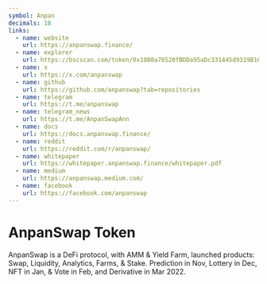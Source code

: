 ```yaml
---
symbol: Anpan
decimals: 18
links:
  - name: website
    url: https://anpanswap.finance/
  - name: explorer
    url: https://bscscan.com/token/0x10B0a78520fBDDa95aDc331445d9319B164F85D5
  - name: x
    url: https://x.com/anpanswap
  - name: github
    url: https://github.com/anpanswap?tab=repositories
  - name: telegram
    url: https://t.me/anpanswap
  - name: telegram_news
    url: https://t.me/AnpanSwapAnn
  - name: docs
    url: https://docs.anpanswap.finance/
  - name: reddit
    url: https://reddit.com/r/anpanswap/
  - name: whitepaper
    url: https://whitepaper.anpanswap.finance/whitepaper.pdf
  - name: medium
    url: https://anpanswap.medium.com/
  - name: facebook
    url: https://facebook.com/anpanswap
---
```


# AnpanSwap Token

AnpanSwap is a DeFi protocol, with AMM & Yield Farm, launched products: Swap, Liquidity, Analytics, Farms, & Stake. Prediction in Nov, Lottery in Dec, NFT in Jan, & Vote in Feb, and Derivative in Mar 2022.
